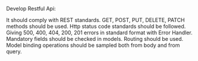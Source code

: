Develop Restful Api:

It should comply with REST standards.
GET, POST, PUT, DELETE, PATCH methods should be used.
Http status code standards should be followed.
Giving 500, 400, 404, 200, 201 errors in standard format with Error Handler.
Mandatory fields should be checked in models.
Routing should be used.
Model binding operations should be sampled both from body and from query.
